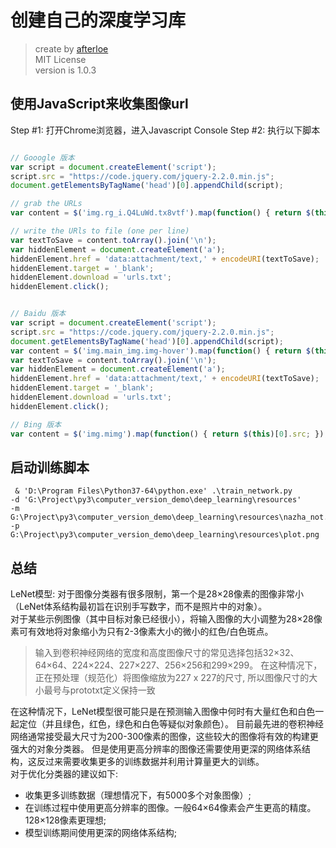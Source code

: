 # 创建自己的深度学习库
> create by [afterloe](605728727@qq.com)  
> MIT License  
> version is 1.0.3

## 使用JavaScript来收集图像url
Step #1: 打开Chrome浏览器，进入Javascript Console
Step #2: 执行以下脚本
```javascript

// Gooogle 版本
var script = document.createElement('script');
script.src = "https://code.jquery.com/jquery-2.2.0.min.js";
document.getElementsByTagName('head')[0].appendChild(script);

// grab the URLs
var content = $('img.rg_i.Q4LuWd.tx8vtf').map(function() { return $(this)[0].src; });

// write the URls to file (one per line)
var textToSave = content.toArray().join('\n');
var hiddenElement = document.createElement('a');
hiddenElement.href = 'data:attachment/text,' + encodeURI(textToSave);
hiddenElement.target = '_blank';
hiddenElement.download = 'urls.txt';
hiddenElement.click();


// Baidu 版本
var script = document.createElement('script');
script.src = "https://code.jquery.com/jquery-2.2.0.min.js";
document.getElementsByTagName('head')[0].appendChild(script);
var content = $('img.main_img.img-hover').map(function() { return $(this)[0].src; });
var textToSave = content.toArray().join('\n');
var hiddenElement = document.createElement('a');
hiddenElement.href = 'data:attachment/text,' + encodeURI(textToSave);
hiddenElement.target = '_blank';
hiddenElement.download = 'urls.txt';
hiddenElement.click();

// Bing 版本
var content = $('img.mimg').map(function() { return $(this)[0].src; });
``` 

## 启动训练脚本
```shell script
 & 'D:\Program Files\Python37-64\python.exe' .\train_network.py 
-d 'G:\Project\py3\computer_version_demo\deep_learning\resources' 
-m G:\Project\py3\computer_version_demo\deep_learning\resources\nazha_not.model 
-p G:\Project\py3\computer_version_demo\deep_learning\resources\plot.png
```

## 总结
LeNet模型: 对于图像分类器有很多限制，第一个是28×28像素的图像非常小（LeNet体系结构最初旨在识别手写数字，而不是照片中的对象）。   
对于某些示例图像（其中目标对象已经很小），将输入图像的大小调整为28×28像素可有效地将对象缩小为只有2-3像素大小的微小的红色/白色斑点。 

> 输入到卷积神经网络的宽度和高度图像尺寸的常见选择包括32×32、64×64、224×224、227×227、256×256和299×299。
> 在这种情况下，正在预处理（规范化）将图像缩放为227 x 227的尺寸, 所以图像尺寸的大小最号与prototxt定义保持一致   

在这种情况下，LeNet模型很可能只是在预测输入图像中何时有大量红色和白色一起定位（并且绿色，红色，绿色和白色等疑似对象颜色）。
目前最先进的卷积神经网络通常接受最大尺寸为200-300像素的图像，这些较大的图像将有效的构建更强大的对象分类器。
但是使用更高分辨率的图像还需要使用更深的网络体系结构，这反过来需要收集更多的训练数据并利用计算量更大的训练。    
对于优化分类器的建议如下:    
- 收集更多训练数据（理想情况下，有5000多个对象图像）;
- 在训练过程中使用更高分辨率的图像。一般64×64像素会产生更高的精度。 128×128像素更理想;
- 模型训练期间使用更深的网络体系结构;
